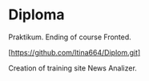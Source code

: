 # Diploma
Praktikum. Ending of course Fronted.

[https://github.com/Itina664/Diplom.git]

Creation of training site News Analizer.
